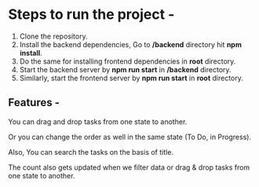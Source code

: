 # Steps to run the project - 

1) Clone the repository.
2) Install the backend dependencies, Go to **/backend** directory hit **npm install**.
3) Do the same for installing frontend dependencies in **root** directory.
4) Start the backend server by **npm run start** in **/backend** directory.
5) Similarly, start the frontend server by **npm run start** in **root** directory.


## Features - 
You can drag and drop tasks from one state to another.

Or you can change the order as well in the same state (To Do, in Progress).

Also, You can search the tasks on the basis of title.

The count also gets updated when we filter data or drag & drop tasks from one state to another.